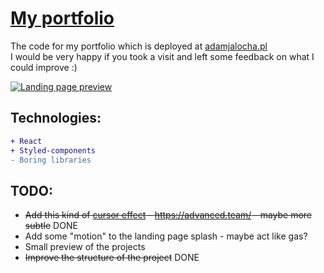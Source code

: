 # [My portfolio](https://adamjalocha.pl/)

The code for my portfolio which is deployed at [adamjalocha.pl](https://adamjalocha.pl/)<br>
I would be very happy if you took a visit and left some feedback on what I could improve :)

[![Landing page preview](https://media.giphy.com/media/qKJdoed9ocXJjCMu6L/giphy.gif)](https://adamjalocha.pl/)

## Technologies:
```diff
+ React
+ Styled-components
- Boring libraries
```

## TODO:
* ~~Add this kind of [cursor effect](https://blog.hubspot.com/hs-fs/hubfs/swirl%20cursor%20effect.gif?width=650&name=swirl%20cursor%20effect.gif) - https://advanced.team/ - maybe more subtle~~  DONE
* Add some "motion" to the landing page splash - maybe act like gas?
* Small preview of the projects
* ~~Improve the structure of the project~~ DONE
